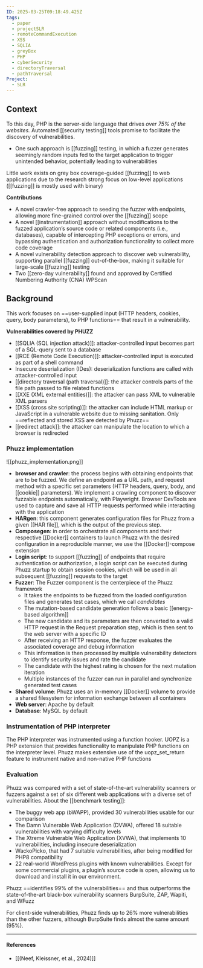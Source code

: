 ```yaml
---
ID: 2025-03-25T09:18:49.425Z
tags:
  - paper
  - projectSLR
  - remoteCommandExecution
  - XSS
  - SQLIA
  - greyBox
  - PHP
  - cyberSecurity
  - directoryTraversal
  - pathTraversal
Project:
  - SLR
---
```

## Context

To this day, PHP is the server-side language that drives *over 75% of the websites.* Automated [[security testing]] tools promise to facilitate the discovery of vulnerabilities.
- One such approach is [[fuzzing]] testing, in which a fuzzer generates seemingly random inputs fed to the target application to trigger unintended behavior, potentially leading to vulnerabilities

Little work exists on grey box coverage-guided [[fuzzing]] to web applications due to the research strong focus on low-level applications ([[fuzzing]] is mostly used with binary)

**Contributions**
- A novel crawler-free approach to seeding the fuzzer with endpoints, allowing more fine-grained control over the [[fuzzing]] scope
- A novel [[instrumentation]] approach without modifications to the fuzzed application’s source code or related components (i.e., databases), capable of intercepting PHP exceptions or errors, and bypassing authentication and authorization functionality to collect more code coverage
- A novel vulnerability detection approach to discover web vulnerability, supporting parallel [[fuzzing]] out-of-the-box, making it suitable for large-scale [[fuzzing]] testing
- Two [[zero-day vulnerability]] found and approved by Certified Numbering Authority (CNA) WPScan

## Background

This work focuses on ==user-supplied input (HTTP headers, cookies, query, body parameters), to PHP functions== that result in a vulnerability.

**Vulnerabilities covered by PHUZZ**
- [[SQLIA (SQL injection attack)]]: attacker-controlled input becomes part of a SQL-query sent to a database
- [[RCE (Remote Code Execution)]]: attacker-controlled input is executed as part of a shell command
- Insecure deserialization (IDes):  deserialization functions are called with attacker-controlled input
- [[directory traversal (path traversal)]]: the attacker controls parts of the file path passed to file related functions
- [[XXE (XML external entities)]]: the attacker can pass XML to vulnerable XML parsers
- [[XSS (cross site scripting)]]: the attacker can include HTML markup or JavaScript in a vulnerable website due to missing sanitation. Only ==reflected and stored XSS are detected by Phuzz==
- [[redirect attack]]: the attacker can manipulate the location to which a browser is redirected

### Phuzz implementation

![[phuzz_implementation.png]]
- **browser and crawler**: the process begins with obtaining endpoints that are to be fuzzed. We define an endpoint as a URL path, and request method with a specific set parameters (HTTP headers, query, body, and [[cookie]] parameters). We implement a crawling component to discover fuzzable endpoints automatically, with Playwright. Browser DevTools are used to capture and save all HTTP requests performed while interacting with the application
- **HARgen**: this component generates configuration files for Phuzz from a given [[HAR file]], which is the output of the previous step.
- **Composegen**: in order to orchestrate all components and their respective [[Docker]] containers to launch Phuzz with the desired configuration in a reproducible manner, we use the [[Docker]]-compose extension
- **Login script**: to support [[fuzzing]] of endpoints that require authentication or authorization, a login script can be executed during Phuzz startup to obtain session cookies, which will be used in all subsequent [[fuzzing]] requests to the target
- **Fuzzer**: The Fuzzer component is the centerpiece of the Phuzz framework
	- It takes the endpoints to be fuzzed from the loaded configuration files and generates test cases, which we call *candidates*
	- The mutation-based candidate generation follows a basic [[energy-based algorithm]]
	- The new candidate and its parameters are then converted to a valid HTTP request in the Request preparation step, which is then sent to the web server with a specific ID
	- After receiving an HTTP response, the fuzzer evaluates the associated coverage and debug information
	- This information is then processed by multiple vulnerability detectors to identify security issues and rate the candidate
	- The candidate with the highest rating is chosen for the next mutation iteration
	- Multiple instances of the fuzzer can run in parallel and synchronize generated test cases
- **Shared volume**: Phuzz uses an in-memory [[Docker]] volume to provide a shared filesystem for information exchange between all containers
- **Web server**: Apache by default
- **Database**: MySQL by default

### Instrumentation of PHP interpreter

The PHP interpreter was instrumented using a function hooker. UOPZ is a PHP extension that provides functionality to manipulate PHP functions on the interpreter level. Phuzz makes extensive use of the uopz_set_return feature to instrument native and non-native PHP functions

### Evaluation

Phuzz was compared with a set of state-of-the-art vulnerability scanners or fuzzers against a set of six different web applications with a diverse set of vulnerabilities. About the [[benchmark testing]]:
- The buggy web app (bWAPP), provided 30 vulnerabilities usable for our comparison
- The Damn Vulnerable Web Application (DVWA), offered 18 suitable vulnerabilities with varying difficulty levels
- The Xtreme Vulnerable Web Application (XVWA), that implements 10 vulnerabilities, including insecure deserialization
- WackoPicko, that had 7 suitable vulnerabilities, after being modified for PHP8 compatibility
- 22 real-world WordPress plugins with known vulnerabilities. Except for some commercial plugins, a plugin’s source code is open, allowing us to download and install it in our environment.

Phuzz ==identifies 99% of the vulnerabilities== and thus outperforms the state-of-the-art black-box vulnerability scanners BurpSuite, ZAP, Wapiti, and WFuzz

For client-side vulnerabilities, Phuzz finds up to 26% more vulnerabilities than the other fuzzers, although BurpSuite finds almost the same amount (95%).

---
#### References
- [[(Neef, Kleissner, et al., 2024)]]

